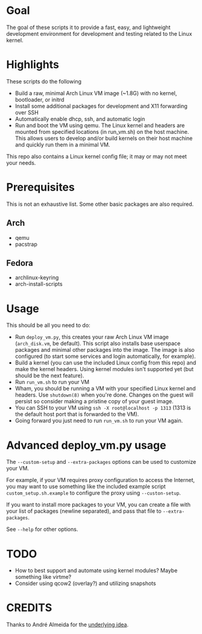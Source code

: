 # Goal

The goal of these scripts it to provide a fast, easy, and lightweight
development environment for development and testing related to the Linux
kernel.

# Highlights

These scripts do the following

* Build a raw, minimal Arch Linux VM image (~1.8G) with no kernel, bootloader,
  or initrd
* Install some additional packages for development and X11 forwarding over SSH
* Automatically enable dhcp, ssh, and automatic login
* Run and boot the VM using qemu. The Linux kernel and headers are mounted from
  specified locations (in run_vm.sh) on the host machine. This allows users to
  develop and/or build kernels on their host machine and quickly run them in a
  minimal VM.

This repo also contains a Linux kernel config file; it may or may not meet your
needs.

# Prerequisites

This is not an exhaustive list. Some other basic packages are also required.

## Arch
* qemu
* pacstrap

## Fedora
* archlinux-keyring
* arch-install-scripts

# Usage

This should be all you need to do:

* Run `deploy_vm.py`, this creates your raw Arch Linux VM image
  (`arch_disk.vm`, be default). This script also installs base userspace
  packages and minimal other packages into the image. The image is also
  configured (to start some services and login automatically, for example).
* Build a kernel (you can use the included Linux config from this repo) and
  make the kernel headers. Using kernel modules isn't supported yet (but should
  be the next feature).
* Run `run_vm.sh` to run your VM
* Wham, you should be running a VM with your specified Linux kernel and
  headers. Use `shutdown(8)` when you're done. Changes on the guest will
  persist so consider making a pristine copy of your guest image.
* You can SSH to your VM using `ssh -X root@localhost -p 1313` (1313 is the
  default host port that is forwarded to the VM).
* Going forward you just need to run `run_vm.sh` to run your VM again.

# Advanced deploy_vm.py usage

The `--custom-setup` and `--extra-packages` options can be used to customize
your VM.

For example, if your VM requires proxy configuration to access the Internet,
you may want to use something like the included example script
`custom_setup.sh.example` to configure the proxy using `--custon-setup`.

If you want to install more packages to your VM, you can create a file with
your list of packages (newline separated), and pass that file to
`--extra-packages`.

See `--help` for other options.

# TODO

* How to best support and automate using kernel modules? Maybe something like
  virtme?
* Consider using qcow2 (overlay?) and utilizing snapshots

# CREDITS

Thanks to André Almeida for the [underlying idea](https://www.youtube.com/watch?v=HVPTpGLTJVw).
